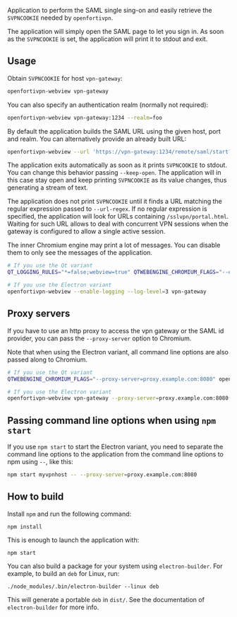 Application to perform the SAML single sing-on and easily retrieve the
`SVPNCOOKIE` needed by `openfortivpn`.

The application will simply open the SAML page to let you sign in.
As soon as the `SVPNCOOKIE` is set, the application will print it to
stdout and exit.

## Usage

Obtain `SVPNCOOKIE` for host `vpn-gateway`:
```sh
openfortivpn-webview vpn-gateway
```

You can also specify an authentication realm (normally not required):
```sh
openfortivpn-webview vpn-gateway:1234 --realm=foo
```

By default the application builds the SAML URL using the given host,
port and realm. You can alternatively provide an already built URL:

```sh
openfortivpn-webview --url 'https://vpn-gateway:1234/remote/saml/start?realm=foo'
```

The application exits automatically as soon as it prints `SVPNCOOKIE` to
stdout. You can change this behavior passing `--keep-open`. The application
will in this case stay open and keep printing `SVPNCOOKIE` as its value
changes, thus generating a stream of text.

The application does not print `SVPNCOOKIE` until it finds a URL matching
the regular expression passed to `--url-regex`. If no regular expression
is specified, the application will look for URLs containing `/sslvpn/portal.html`.
Waiting for such URL allows to deal with concurrent VPN sessions when the
gateway is configured to allow a single active session.


The inner Chromium engine may print a lot of messages. You can disable them
to only see the messages of the application.

```sh
# If you use the Qt variant
QT_LOGGING_RULES="*=false;webview=true" QTWEBENGINE_CHROMIUM_FLAGS="--enable-logging --log-level=3" openfortivpn-webview vpn-gateway

# If you use the Electron variant
openfortivpn-webview --enable-logging --log-level=3 vpn-gateway
```

## Proxy servers

If you have to use an http proxy to access the vpn gateway or the SAML id
provider, you can pass the `--proxy-server` option to Chromium.

Note that when using the Electron variant, all command line options are
also passed along to Chromium.

```sh
# If you use the Qt variant
QTWEBENGINE_CHROMIUM_FLAGS="--proxy-server=proxy.example.com:8080" openfortivpn-webview vpn-gateway

# If you use the Electron variant
openfortivpn-webview vpn-gateway --proxy-server=proxy.example.com:8080
```

## Passing command line options when using `npm start`

If you use `npm start` to start the Electron variant, you need to separate
the command line options to the application from the command line options
to npm using `--`, like this:

```sh
npm start myvpnhost -- --proxy-server=proxy.example.com:8080
```

## How to build

Install `npm` and run the following command:
```shell
npm install
```

This is enough to launch the application with:
```shell
npm start
```

You can also build a package for your system using `electron-builder`.
For example, to build an `deb` for Linux, run:
```shell
./node_modules/.bin/electron-builder --linux deb
```

This will generate a portable `deb` in `dist/`.
See the documentation of `electron-builder` for more info.

